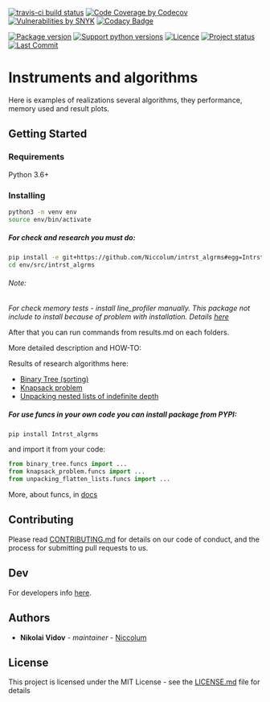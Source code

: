 [![travis-ci build status](https://travis-ci.org/Niccolum/intrst_algrms.svg?branch=master)](https://travis-ci.org/Niccolum/intrst_algrms)
[![Code Coverage by Codecov](https://codecov.io/gh/Niccolum/intrst_algrms/branch/master/graph/badge.svg)](https://codecov.io/gh/Niccolum/intrst_algrms)
[![Vulnerabilities by SNYK](https://img.shields.io/snyk/vulnerabilities/github/Niccolum/intrst_algrms)](https://app.snyk.io/org/niccolum/)
[![Codacy Badge](https://img.shields.io/codacy/grade/6157aa23ef6e4886b146b9b16a7a68c8)](https://app.codacy.com/project/lastsal/intrst_algrms/dashboard)


[![Package version](https://img.shields.io/pypi/v/Intrst_algrms.svg?colorB=blue)](https://pypi.org/project/Intrst-algrms/)
[![Support python versions](https://img.shields.io/pypi/pyversions/Intrst_algrms.svg)](https://github.com/Niccolum/intrst_algrms/blob/master/setup.py#L6)
[![Licence](https://img.shields.io/pypi/l/Intrst_algrms.svg?colorB=blue)](https://github.com/Niccolum/intrst_algrms/blob/master/LICENSE.md)
[![Project status](https://img.shields.io/pypi/status/Intrst_algrms)](https://github.com/Niccolum/intrst_algrms/blob/master/setup.py#L46)
[![Last Commit](https://img.shields.io/github/last-commit/Niccolum/Intrst_algrms)](https://github.com/Niccolum/intrst_algrms/commits/master)

# Instruments and algorithms

Here is examples of realizations several algorithms, they performance, memory used and result plots.

## Getting Started

### Requirements

Python 3.6+

### Installing

```bash
python3 -m venv env
source env/bin/activate
```

##### For check and research you must do:

```bash
pip install -e git+https://github.com/Niccolum/intrst_algrms#egg=Intrst_algrms
cd env/src/intrst_algrms
```

###### Note:

*For check memory tests - install line_profiler manually.*
*This package not include to install because of problem with installation. Details [here](https://github.com/rkern/line_profiler#installation)*

After that you can run commands from results.md on each folders.

More detailed description and HOW-TO:

Results of research algorithms here:
* [Binary Tree (sorting)](https://github.com/Niccolum/intrst_algrms/blob/master/binary_tree/results.md)
* [Knapsack problem](https://github.com/Niccolum/intrst_algrms/blob/master/knapsack_problem/results.md)
* [Unpacking nested lists of indefinite depth](https://github.com/Niccolum/intrst_algrms/blob/master/unpacking_flatten_lists/results.md)

##### For use funcs in your own code you can install package from PYPI:

```bash
pip install Intrst_algrms
```

and import it from your code:
```python
from binary_tree.funcs import ...
from knapsack_problem.funcs import ...
from unpacking_flatten_lists.funcs import ...
```

More, about funcs, in [docs](https://intrst-algrms.readthedocs.io/en/latest/)

## Contributing

Please read [CONTRIBUTING.md](https://github.com/Niccolum/intrst_algrms/blob/master/CONTRIBUTING.md) for details on our code of conduct, and the process for submitting pull requests to us.

## Dev

For developers info [here](https://github.com/Niccolum/intrst_algrms/blob/master/README-DEV.md).

## Authors

* **Nikolai Vidov** - *maintainer* - [Niccolum](https://github.com/Niccolum)

## License

This project is licensed under the MIT License - see the [LICENSE.md](https://github.com/Niccolum/intrst_algrms/blob/master/LICENSE.md) file for details